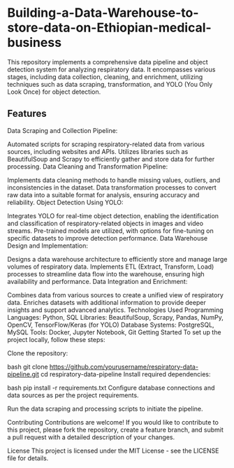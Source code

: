 # Building-a-Data-Warehouse-to-store-data-on-Ethiopian-medical-business
This repository implements a comprehensive data pipeline and object detection system for analyzing respiratory data. It encompasses various stages, including data collection, cleaning, and enrichment, utilizing techniques such as data scraping, transformation, and YOLO (You Only Look Once) for object detection.

Features
---
Data Scraping and Collection Pipeline:

Automated scripts for scraping respiratory-related data from various sources, including websites and APIs.
Utilizes libraries such as BeautifulSoup and Scrapy to efficiently gather and store data for further processing.
Data Cleaning and Transformation Pipeline:

Implements data cleaning methods to handle missing values, outliers, and inconsistencies in the dataset.
Data transformation processes to convert raw data into a suitable format for analysis, ensuring accuracy and reliability.
Object Detection Using YOLO:

Integrates YOLO for real-time object detection, enabling the identification and classification of respiratory-related objects in images and video streams.
Pre-trained models are utilized, with options for fine-tuning on specific datasets to improve detection performance.
Data Warehouse Design and Implementation:

Designs a data warehouse architecture to efficiently store and manage large volumes of respiratory data.
Implements ETL (Extract, Transform, Load) processes to streamline data flow into the warehouse, ensuring high availability and performance.
Data Integration and Enrichment:

Combines data from various sources to create a unified view of respiratory data.
Enriches datasets with additional information to provide deeper insights and support advanced analytics.
Technologies Used
Programming Languages: Python, SQL
Libraries: BeautifulSoup, Scrapy, Pandas, NumPy, OpenCV, TensorFlow/Keras (for YOLO)
Database Systems: PostgreSQL, MySQL
Tools: Docker, Jupyter Notebook, Git
Getting Started
To set up the project locally, follow these steps:

Clone the repository:

bash
git clone https://github.com/yourusername/respiratory-data-pipeline.git
cd respiratory-data-pipeline
Install required dependencies:

bash
pip install -r requirements.txt
Configure database connections and data sources as per the project requirements.

Run the data scraping and processing scripts to initiate the pipeline.

Contributing
Contributions are welcome! If you would like to contribute to this project, please fork the repository, create a feature branch, and submit a pull request with a detailed description of your changes.

License
This project is licensed under the MIT License - see the LICENSE file for details.



